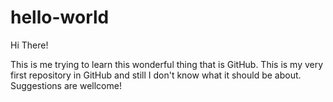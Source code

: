 # hello-world

Hi There!

This is me trying to learn this wonderful thing that is GitHub.
This is my very first repository in GitHub and still I don't know what it should be about. Suggestions are wellcome!
